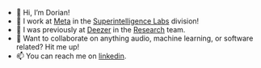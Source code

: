 - 👋 Hi, I’m Dorian!
- 🌱 I work at [Meta](https://www.meta.com/) in the [Superintelligence Labs](https://en.wikipedia.org/wiki/Meta_Superintelligence_Labs) division!
- 👀 I was previously at [Deezer](https://www.deezer.com/en/) in the [Research](https://research.deezer.com/) team.
- 💞️ Want to collaborate on anything audio, machine learning, or software related? Hit me up!
- 📫 You can reach me on [linkedin](https://www.linkedin.com/in/dorian-desblancs/).

<!---
d-dawg78/d-dawg78 is a ✨ special ✨ repository because its `README.md` (this file) appears on your GitHub profile.
You can click the Preview link to take a look at your changes.
--->
